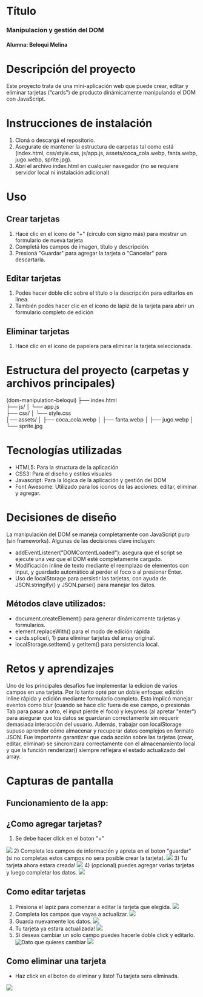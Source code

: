 # Título
### Manipulacion y gestión del DOM
#### Alumna: Beloqui Melina
# Descripción del proyecto
Este proyecto trata de una mini-aplicación web que puede crear, editar y eliminar tarjetas (“cards”) de producto dinámicamente manipulando el DOM con JavaScript.
# Instrucciones de instalación
1) Cloná o descargá el repositorio.
2) Asegurate de mantener la estructura de carpetas tal como está (index.html, css/style.css, js/app.js, assets/coca_cola.webp, fanta.webp, jugo.webp, sprite.jpg).
3) Abrí el archivo index.html en cualquier navegador (no se requiere servidor local ni instalación adicional)
# Uso 
## Crear tarjetas
1) Hacé clic en el ícono de "+" (círculo con signo más) para mostrar un formulario de nueva tarjeta
2) Completá los campos de imagen, título y descripción.
3) Presioná "Guardar" para agregar la tarjeta o "Cancelar" para descartarla.
## Editar tarjetas
1) Podés hacer doble clic sobre el título o la descripción para editarlos en línea.
2) También podés hacer clic en el ícono de lápiz de la tarjeta para abrir un formulario completo de edición
## Eliminar tarjetas
1) Hacé clic en el ícono de papelera para eliminar la tarjeta seleccionada.

# Estructura del proyecto (carpetas y archivos principales)
(dom-manipulation-beloqui)
├── index.html              
├── js/
│   └── app.js              
├── css/
│   └── style.css           
│── assets/
│   ├── coca_cola.webp
│   ├── fanta.webp
│   ├── jugo.webp
│   └── sprite.jpg

# Tecnologías utilizadas
- HTML5: Para la structura de la aplicación
- CSS3: Para el diseño y estilos visuales
- Javascript: Para la lógica de la aplicación y gestión del DOM
- Font Awesome: Utilizado para los iconos de las acciones: editar, eliminar y agregar.
# Decisiones de diseño
La manipulación del DOM se maneja completamente con JavaScript puro (sin frameworks). Algunas de las decisiones clave incluyen:

- addEventListener("DOMContentLoaded"): asegura que el script se ejecute una vez que el DOM esté completamente cargado.
- Modificación inline de texto mediante el reemplazo de elementos con input, y guardado automático al perder el foco o al presionar Enter.
- Uso de localStorage para persistir las tarjetas, con ayuda de JSON.stringify() y JSON.parse() para manejar los datos.
## Métodos clave utilizados:
- document.createElement() para generar dinámicamente tarjetas y formularios.
- element.replaceWith() para el modo de edición rápida
- cards.splice(i, 1) para eliminar tarjetas del array original.
- localStorage.setItem() y getItem() para persistencia local.
# Retos y aprendizajes
Uno de los principales desafíos fue implementar la edicion de varios campos en una tarjeta. Por lo tanto opté por un doble enfoque: edición inline rápida y edición mediante formulario completo. Esto implicó manejar eventos como blur (cuando se hace clic fuera de ese campo, o presionás Tab para pasar a otro, el input pierde el foco) y keypress (al apretar "enter") para asegurar que los datos se guardaran correctamente sin requerir demasiada interacción del usuario.
Además, trabajar con localStorage supuso aprender cómo almacenar y recuperar datos complejos en formato JSON. Fue importante garantizar que cada acción sobre las tarjetas (crear, editar, eliminar) se sincronizara correctamente con el almacenamiento local y que la función renderizar() siempre reflejara el estado actualizado del array.
# Capturas de pantalla 
## Funcionamiento de la app:
## ¿Como agregar tarjetas?
1) Se debe hacer click en el boton "+"
<img src="assets/capturas_de_pantalla/agregar_tarjeta.png">
2) Completa los campos de información y apreta en el boton "guardar" (si no completas estos campos no sera posible crear la tarjeta).
<img src="assets/capturas_de_pantalla/agregar_tarjeta2.png">
3) Tu tarjeta ahora estara creada!
<img src="assets/capturas_de_pantalla/agregar_tarjeta3.png">
4) (opcional) puedes agregar varias tarjetas y luego completar los datos.
   <img src="assets/capturas_de_pantalla/funcionalidad1.png">

## Como editar tarjetas
1) Presiona el lapiz para comenzar a editar la tarjeta que elegida.
   <img src="assets/capturas_de_pantalla/editar_tarjeta1.png">
2) Completa los campos que vayas a actualizar.
   <img src="assets/capturas_de_pantalla/editar_tarjeta.png">
3) Guarda nuevamente los datos.
   <img src="assets/capturas_de_pantalla/editar_tarjeta2.png">
4) Tu tarjeta ya estara actualizada!
    <img src="assets/capturas_de_pantalla/editar_tarjeta3.png">
5) Si deseas cambiar un solo campo puedes hacerle doble click y editarlo.
   <img src="assets/capturas_de_pantalla/editar_tarjeta4.png" alt="Dato que quieres cambiar">
   <img src="assets/capturas_de_pantalla/editar_tarjeta5.png">
## Como eliminar una tarjeta
- Haz click en el boton de eliminar y listo! 
  Tu tarjeta sera eliminada.
<img src="assets/capturas_de_pantalla/borrar_tarjeta.png">